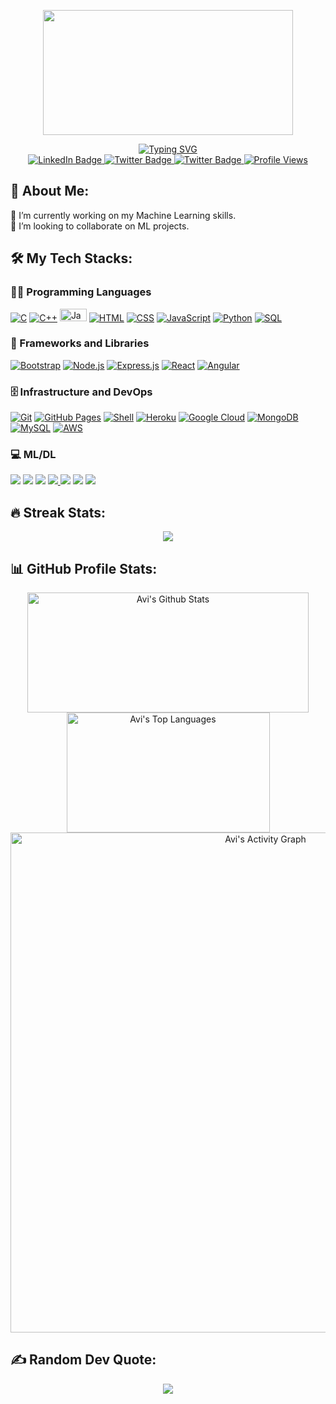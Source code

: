 <!-- Intro Section  -->
<p align="center"><img src="https://media.giphy.com/media/dWesBcTLavkZuG35MI/giphy.gif" width="400" height="200"  /></p>
<div id="about-me" align="center">
<a href="https://git.io/typing-svg"><img src="https://readme-typing-svg.demolab.com?font=Roboto+Condensed&weight=500&size=25&duration=4000&pause=500&color=EB5775&center=true&vCenter=true&width=550&lines=Hi%2C+I'm+Avi+Agnihotri!;I+am+a+developing+ML+Enthusiast." alt="Typing SVG" /></a>
</div>

<!-- Social Media -->
<div id="badges" align="center">
  <a href="https://www.linkedin.com/in/avi-agnihotri-564016204/">
    <img src="https://img.shields.io/badge/LinkedIn-%230077B5.svg?style=for-the-badge&logo=linkedin&logoColor=white" alt="LinkedIn Badge">
  </a>
  <a href="https://twitter.com/TheAviAgnihotri">
    <img src="https://img.shields.io/badge/Twitter-%231DA1F2.svg?style=for-the-badge&logo=twitter&logoColor=white" alt="Twitter Badge">
  </a>
  <a href="https://www.instagram.com/_avi.agnihotri_/">
    <img src="https://img.shields.io/badge/Instagram-%23E4405F.svg?style=for-the-badge&logo=Instagram&logoColor=white" alt="Twitter Badge">
  </a>
  <a href="#"><img src="https://komarev.com/ghpvc/?username=AviAgnihotri&style=for-the-badge&color=red" alt="Profile Views"></a>
</div> 

## 💫 About Me:
🔭 I’m currently working on my Machine Learning skills.<br>👯 I’m looking to collaborate on ML projects.

<!--
## 🌐 Socials:
[![LinkedIn](https://img.shields.io/badge/LinkedIn-%230077B5.svg?logo=linkedin&logoColor=white)]([https://linkedin.com/in/AviAgnihotri](https://www.linkedin.com/in/avi-agnihotri-564016204/)) 
-->

## 🛠️ My Tech Stacks:
 <h3>👨‍💻 Programming Languages</h3>
 <p>
  <a href="#"><img alt="C" src="https://img.shields.io/badge/-C-283593?style=flat-square&logo=c&logoColor=white"></a>
  <a href="#"><img alt="C++" src="https://img.shields.io/badge/-C++-00549D?style=flat-square&logo=cplusplus&logoColor=white"></a>
  <a href="#"><img alt="Java" width="43px" height="20px" src="https://img.shields.io/badge/java-%23ED8B00.svg?style=flat-square&logo=java&logoColor=white""></a>
  <a href="#"><img alt="HTML" src="https://img.shields.io/badge/-HTML-E34F26.svg?style=flat-square&logo=html5&logoColor=white"></a>
  <a href="#"><img alt="CSS" src="https://img.shields.io/badge/-CSS-264de4.svg?style=flat-square&logo=css3&logoColor=white"></a>
  <a href="#"><img alt="JavaScript" src="https://img.shields.io/badge/-JavaScript-F7DF1E.svg?style=flat-square&logo=javascript&logoColor=black"></a>
  <a href="#"><img alt="Python" src="https://img.shields.io/badge/Python-14354C.svg?style=flat-square&logo=python&logoColor=yellow"></a>
  <a href="#"><img alt="SQL" src="https://custom-icon-badges.demolab.com/badge/SQL-025E8C.svg?style=flat-square&logo=database&logoColor=white"></a>
 </p>
 <h3>🧰 Frameworks and Libraries</h3>
 <p>
  <a href="#"><img alt="Bootstrap" src="https://img.shields.io/badge/Bootstrap-7952B3.svg?style=flat-square&logo=bootstrap&logoColor=white"></a>
  <a href="#"><img alt="Node.js" src="https://img.shields.io/badge/Node.js-43853D.svg?style=flat-square&logo=node.js&logoColor=white"></a>
  <a href="#"><img alt="Express.js" src="https://img.shields.io/badge/Express.js-404d59.svg?style=flat-square&logo=express&logoColor=white"></a>
  <a href="#"><img alt="React" src="https://img.shields.io/badge/React-20232a.svg?style=flat-square&logo=react&logoColor=%2361DAFB"></a>
  <a href="#"><img alt="Angular" src="https://img.shields.io/badge/Angular-dd1b16.svg?style=flat-square&logo=angular&logoColor=white"></a>
 </p>
 <h3>🗄️ Infrastructure and DevOps</h3>
  <p>
    <a href="#"><img alt="Git" src="https://img.shields.io/badge/Git-F05033.svg?style=flat-square&logo=git&logoColor=white"></a>
    <a href="#"><img alt="GitHub Pages" src="https://img.shields.io/badge/GitHub%20Pages-327FC7.svg?style=flat-square&logo=github&logoColor=white"></a>
    <a href="#"><img alt="Shell" src="https://img.shields.io/badge/shell_script-%23121011.svg?style=flat-square&logo=gnu-bash&logoColor=white"></a>
    <a href="#"><img alt="Heroku" src="https://img.shields.io/badge/Heroku-430098.svg?style=flat-square&logo=heroku&logoColor=white"></a>
    <a href="#"><img alt="Google Cloud" src="https://img.shields.io/badge/Google%20Cloud-%234285F4.svg?style=flat-square&logo=google-cloud&logoColor=white"></a>
    <a href="#"><img alt="MongoDB" src ="https://img.shields.io/badge/MongoDB-4ea94b.svg?style=flat-square&logo=mongodb&logoColor=white"></a>
    <a href="#"><img alt="MySQL" src="https://img.shields.io/badge/MySQL-00f.svg?style=flat-square&logo=mysql&logoColor=white"></a>
    <a href="#"><img alt="AWS" src="https://img.shields.io/badge/AWS-010101.svg?style=flat-square&logo=amazon&logoColor=%23FF9900"></a>
  </p>
 <h3>💻 ML/DL</h3>
 <p>
  <a href="#"><img src="https://img.shields.io/badge/pandas-%23150458.svg?style=flat-square&logo=pandas&logoColor=white" /></a> 
  <a href="#"><img src="https://img.shields.io/badge/numpy-%23013243.svg?style=flat-square&logo=numpy&logoColor=white" /></a>  
  <a href="#"><img src="https://img.shields.io/badge/Plotly-%233F4F75.svg?style=flat-square&logo=plotly&logoColor=white" /></a> 
  <a href="#"><img src="https://img.shields.io/badge/SciPy-%230C55A5.svg?style=flat-square&logo=scipy&logoColor=%white" /> </a>
  <a href="#"><img src="https://img.shields.io/badge/PyTorch-%23EE4C2C.svg?style=flat-square&logo=PyTorch&logoColor=white" /></a>
  <a href="#"><img src="https://img.shields.io/badge/Keras-%23D00000.svg?style=flat-square&logo=Keras&logoColor=white" /></a>  
  <a href="#"><img src="https://img.shields.io/badge/TensorFlow-%23FF6F00.svg?style=flat-square&logo=TensorFlow&logoColor=white" /></a>

  
 </p>
 
<!--
## 💻 Tech Stack:
![C](https://img.shields.io/badge/c-%2300599C.svg?style=flat-square&logo=c&logoColor=white) ![C++](https://img.shields.io/badge/c++-%2300599C.svg?style=flat-square&logo=c%2B%2B&logoColor=white) ![CSS3](https://img.shields.io/badge/css3-%231572B6.svg?style=flat-square&logo=css3&logoColor=white) ![HTML5](https://img.shields.io/badge/html5-%23E34F26.svg?style=flat-square&logo=html5&logoColor=white) ![JavaScript](https://img.shields.io/badge/javascript-%23323330.svg?style=flat-square&logo=javascript&logoColor=%23F7DF1E) ![Python](https://img.shields.io/badge/python-3670A0?style=flat-square&logo=python&logoColor=ffdd54)
-->

<!-- Github Activities -->
## 🔥 Streak Stats:
 <div align='center'>
 <a href="https://github.com/DenverCoder1/github-readme-streak-stats">
  <p><img src="https://streak-stats.demolab.com?user=AviAgnihotri&theme=monokai-metallian&hide_border=true&mode=daily&fire=DD2727"></p>
</a>
  </div>
  
 ## 📊 GitHub Profile Stats:
 
 <div align='center'>
 <a href="https://github.com/anuraghazra/github-readme-stats">
  <img alt="Avi's Github Stats" src="https://denvercoder1-github-readme-stats.vercel.app/api/?username=AviAgnihotri&show_icons=true&include_all_commits=true&count_private=true&theme=react&hide_border=true&bg_color=1F222E&title_color=F85D7F&icon_color=F8D866" height="192px" width="450px">
</a> <a href="https://github.com/anuraghazra/github-readme-stats">
 <img alt="Avi's Top Languages" src="https://github-readme-stats.vercel.app/api/top-langs/?username=AviAgnihotri&langs_count=8&layout=compact&theme=react&hide_border=true&bg_color=1F222E&title_color=F85D7F&icon_color=F8D866&hide=Jupyter%20Notebook" height="192px" width="325px">
</a>
<a href="https://github.com/ashutosh00710/github-readme-activity-graph">
 <img alt="Avi's Activity Graph" src="https://github-readme-activity-graph.cyclic.app/graph/?username=AviAgnihotri&bg_color=1F222E&color=F8D866&line=F85D7F&point=FFFFFF&hide_border=true" width="800px">
</a> 
 </div>
 
<!-- 
# 📊 GitHub Stats:
![](https://github-readme-stats.vercel.app/api?username=AviAgnihotri&theme=jolly&hide_border=false&include_all_commits=true&count_private=true)<br/>
![](https://github-readme-streak-stats.herokuapp.com/?user=AviAgnihotri&theme=jolly&hide_border=false)<br/>
![](https://github-readme-stats.vercel.app/api/top-langs/?username=AviAgnihotri&theme=jolly&hide_border=false&include_all_commits=true&count_private=true&layout=compact)
-->

## ✍️ Random Dev Quote:
<div align='center'>
  
![](https://quotes-github-readme.vercel.app/api?type=horizontal&theme=radical)
  
</div>
<!-- Proudly created with GPRM ( https://gprm.itsvg.in ) -->
